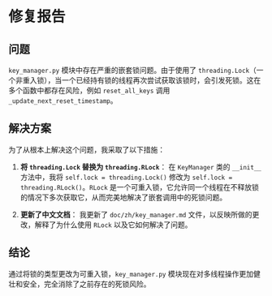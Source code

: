 # 修复报告

## 问题

`key_manager.py` 模块中存在严重的嵌套锁问题。由于使用了 `threading.Lock`（一个非重入锁），当一个已经持有锁的线程再次尝试获取该锁时，会引发死锁。这在多个函数中都存在风险，例如 `reset_all_keys` 调用 `_update_next_reset_timestamp`。

## 解决方案

为了从根本上解决这个问题，我采取了以下措施：

1.  **将 `threading.Lock` 替换为 `threading.RLock`**：
    在 `KeyManager` 类的 `__init__` 方法中，我将 `self.lock = threading.Lock()` 修改为 `self.lock = threading.RLock()`。`RLock` 是一个可重入锁，它允许同一个线程在不释放锁的情况下多次获取它，从而完美地解决了嵌套调用中的死锁问题。

2.  **更新了中文文档**：
    我更新了 `doc/zh/key_manager.md` 文件，以反映所做的更改，解释了为什么使用 `RLock` 以及它如何解决了问题。

## 结论

通过将锁的类型更改为可重入锁，`key_manager.py` 模块现在对多线程操作更加健壮和安全，完全消除了之前存在的死锁风险。
